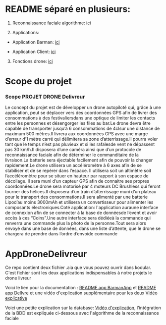 # README séparé en plusieurs:

1. Reconnaissance faciale algorithme: [ici](https://github.com/BasileAmeeuw/AppDroneDelivreur/blob/main/README_RecoFaciale.md)

2. Applications:

  * Application Barman: [ici](https://github.com/BasileAmeeuw/AppDroneDelivreur/blob/main/README_BarmanApp.md)
  
  * Application Client: [ici](https://github.com/BasileAmeeuw/AppDroneDelivreur/blob/main/README_DelivreApp.md)
  
3. Fonctions drone: [ici](https://github.com/BasileAmeeuw/DroneDelivreur/blob/main/README_FonctionDrone.md)

# Scope du projet

### Scope PROJET DRONE Delivreur

Le concept du  projet  est  de  développer  un  drone  autopiloté qui,  grâce  à  une  application,  peut  se déplacer  vers  des  coordonnées  GPS afin  de  livrer des  consommations  à  des  festivaliersdans  une optique de limiter les contacts entre les personnes et désengorger les files au bar.Le  drone  devra  être  capable  de  transporter jusqu’à 6 consommations de 4clsur  une  distance  de maximum 500 mètres.Il livrera aux coordonnées GPS avec une marge d’erreur d’1 mètre carré qui délimitera sa zone d’atterrissage.Il pourra voler tant que le temps n’est pas pluvieux et si les rafalesde vent ne dépassent pas 30 km/h.Il disposera d’une caméra ainsi que d’un protocole de reconnaissance faciale afin de déterminer  le commanditaire de la livraison.La batterie sera éjectable facilement afin de pouvoir la changer rapidement.Le  drone utilisera un accéléromètre à 6 axes afin de se stabiliser et de se repérer dans l’espace.  Il utilisera soit un altimètre soit l’accéléromètre pour se situer en hauteur par rapport à son espace de décollage. Il sera muni d’un capteur GPS afin de connaitre ses propres coordonnées.Le drone sera motorisé par 4 moteurs DC Brushless qui feront tourner des hélices.Il disposera d’un train d’atterrissage muni d’un plateau pour le transport des consommations.Il sera alimenté par une batterie Lipod’au moins 3000mAh et utilisera un convertisseur pour alimenter les composants électroniques.Coté  application: l'application auraune  interface  de  connexion  afin  de  se  connecter  à  la  base  de donnéesde l’event et avoir accès à ces “Coins”.Une  autre  interface  sera  dédiéeà  la  commande  qui  renverra  une  commande  plus  la  photo  de  la personne.Tout sera alors envoyé dans une base de données, dans une liste d’attente, que le drone se chargera de prendre dans l’ordre d’envoide commande

# AppDroneDelivreur
Ce repo contient deux fichier .aia que vous pouvez ouvrir dans kodular. C'est fichier sont les deux applications indispensables à notre projets le drone livreur

Voici le lien pour la documentation : [README app BarmanApp](https://github.com/BasileAmeeuw/AppDroneDelivreur/blob/main/README_BarmanApp.md) et [README app DelIvre](https://github.com/BasileAmeeuw/AppDroneDelivreur/blob/main/README_DelivreApp.md) et une vidéo d'explication supplémentaire pour les deux [Vidéo explicative](https://youtu.be/whOkrrNxA8E)

Voici une petite explication sur la database: [Vidéo d'explication](https://www.youtube.com/watch?v=zAVjq34hjDs&feature=youtu.be), l'intégration de la BDD est expliquée ci-dessous avec l'algorithme de la reconnaissance faciale



